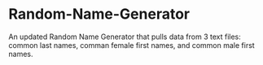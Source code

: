 # Random-Name-Generator
An updated Random Name Generator that pulls data from 3 text files: common last names, comman female first names, and common male first names.
